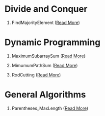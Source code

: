 # Divide and Conquer

1. FindMajorityElement ([Read More](https://antmarakis.github.io/2017/01/10/dnc-majority-element/))

# Dynamic Programming

1. MaximumSubarraySum ([Read More](https://antmarakis.github.io/2017/01/13/maximum-subarray-sum/))

2. MimumumPathSum ([Read More](https://antmarakis.github.io/2017/01/05/optimal-matrix-path))

3. RodCutting ([Read More](https://antmarakis.github.io/2017/03/21/rod-cutting/))

# General Algorithms

1. Parentheses_MaxLength ([Read More](https://antmarakis.github.io/2017/01/21/parentheses-max-length/))
